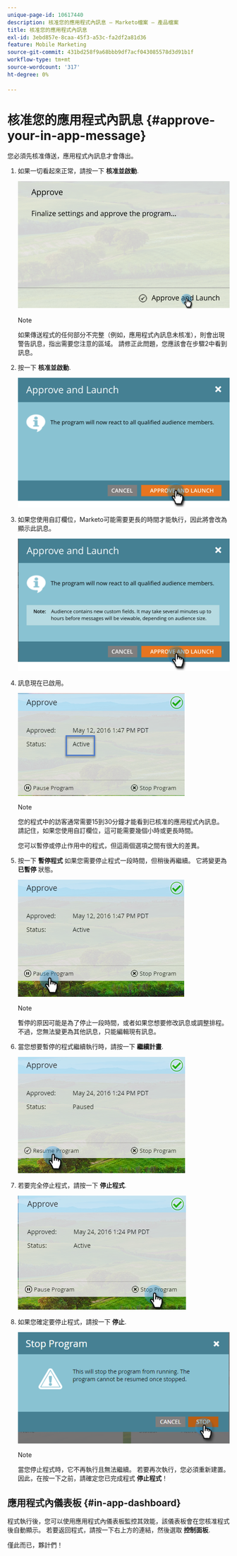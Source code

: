 ```yaml
---
unique-page-id: 10617440
description: 核准您的應用程式內訊息 — Marketo檔案 — 產品檔案
title: 核准您的應用程式內訊息
exl-id: 3ebd857e-8caa-45f3-a53c-fa2df2a81d36
feature: Mobile Marketing
source-git-commit: 431bd258f9a68bbb9df7acf043085578d3d91b1f
workflow-type: tm+mt
source-wordcount: '317'
ht-degree: 0%

---
```


# 核准您的應用程式內訊息 {#approve-your-in-app-message}

您必須先核准傳送，應用程式內訊息才會傳出。

1. 如果一切看起來正常，請按一下 **核准並啟動**.

   ![](assets/pasted-image-at-2016-05-31-02-08-pm-281-29.png)

   >[!NOTE]
   >
   >如果傳送程式的任何部分不完整（例如，應用程式內訊息未核准），則會出現警告訊息，指出需要您注意的區域。 請修正此問題，您應該會在步驟2中看到訊息。

1. 按一下 **核准並啟動**.

   ![](assets/pasted-image-at-2016-05-31-02-08-pm.png)

1. 如果您使用自訂欄位，Marketo可能需要更長的時間才能執行，因此將會改為顯示此訊息。

   ![](assets/pasted-image-at-2016-05-31-02-09-pm.png)

1. 訊息現在已啟用。

   ![](assets/image2016-5-12-13-3a49-3a5.png)

   >[!NOTE]
   >
   >您的程式中的訪客通常需要15到30分鐘才能看到已核准的應用程式內訊息。 請記住，如果您使用自訂欄位，這可能需要幾個小時或更長時間。

   您可以暫停或停止作用中的程式，但這兩個選項之間有很大的差異。

1. 按一下 **暫停程式** 如果您需要停止程式一段時間，但稍後再繼續。 它將變更為 **已暫停** 狀態。

   ![](assets/image2016-5-12-13-3a50-3a26.png)

   >[!NOTE]
   >
   >暫停的原因可能是為了停止一段時間，或者如果您想要修改訊息或調整排程。 不過，您無法變更為其他訊息，只能編輯現有訊息。

1. 當您想要暫停的程式繼續執行時，請按一下 **繼續計畫**.

   ![](assets/image2016-5-24-13-3a26-3a43.png)

1. 若要完全停止程式，請按一下 **停止程式**.

   ![](assets/image2016-5-24-13-3a29-3a35.png)

1. 如果您確定要停止程式，請按一下 **停止**.

   ![](assets/image2016-5-24-13-3a31-3a22.png)

   >[!NOTE]
   >
   >當您停止程式時，它不再執行且無法繼續。 若要再次執行，您必須重新建置。 因此，在按一下之前，請確定您已完成程式 **停止程式**！

## 應用程式內儀表板 {#in-app-dashboard}

程式執行後，您可以使用應用程式內儀表板監控其效能，該儀表板會在您核准程式後自動顯示。 若要返回程式，請按一下右上方的連結，然後選取 **控制面板**.

僅此而已，夥計們！
